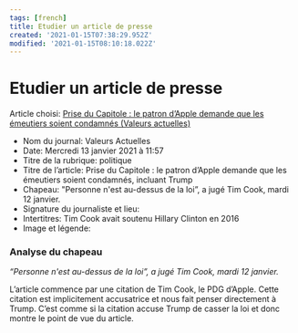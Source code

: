 ```yaml
---
tags: [french]
title: Etudier un article de presse
created: '2021-01-15T07:38:29.952Z'
modified: '2021-01-15T08:10:18.022Z'
---
```


# Etudier un article de presse 


Article choisi: 
[Prise du Capitole : le patron d’Apple demande que les émeutiers soient condamnés (Valeurs actuelles)](https://web.archive.org/web/20210115074233/https://www.valeursactuelles.com/societe/prise-du-capitole-le-patron-dapple-demande-que-les-emeutiers-soient-condamnes-incluant-trump-127415)


* Nom du journal: Valeurs Actuelles
* Date: Mercredi 13 janvier 2021 à 11:57
* Titre de la rubrique: politique
* Titre de l’article: Prise du Capitole : le patron d’Apple demande que les émeutiers soient condamnés, incluant Trump
* Chapeau: "Personne n'est au-dessus de la loi”, a jugé Tim Cook, mardi 12 janvier.
* Signature du journaliste et lieu: 
* Intertitres: Tim Cook avait soutenu Hillary Clinton en 2016
* Image et légende: 



### Analyse du chapeau

*“Personne n'est au-dessus de la loi”, a jugé Tim Cook, mardi 12 janvier.*

L’article commence par une citation de Tim Cook, le PDG d’Apple. Cette citation est implicitement accusatrice et nous fait penser directement à Trump. C’est comme si la citation accuse Trump de casser la loi et donc montre le point de vue du article.
 



